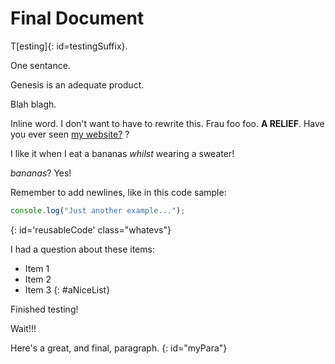 # Final Document

T[esting]{: id=testingSuffix}.

One sentance.

Genesis is an adequate product.

Blah blagh.

Inline word. I don't want to have to rewrite this. Frau foo foo. **A RELIEF**. Have you ever seen [my website?](www.github.com) ?

I like it when I eat a bananas _whilst_ wearing a sweater!

*bananas*? Yes!

Remember to add newlines, like in this code sample:

```javascript
console.log("Just another example...");
```
{: id='reusableCode' class="whatevs"}



I had a question about these items:

* Item 1
* Item 2
* Item 3
{: #aNiceList}


Finished testing!

Wait!!! 

Here's a great, and final, paragraph.
{: id="myPara"}
